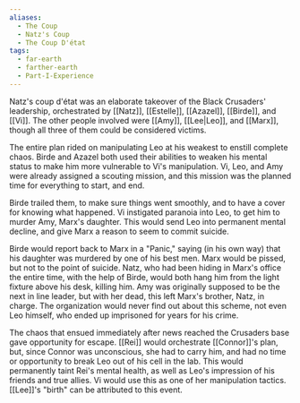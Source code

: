 ```yaml
---
aliases:
  - The Coup
  - Natz's Coup
  - The Coup D'état
tags:
  - far-earth
  - farther-earth
  - Part-I-Experience
---
```

Natz's coup d'état was an elaborate takeover of the Black Crusaders' leadership, orchestrated by [[Natz]], [[Estelle]], [[Azazel]], [[Birde]], and [[Vi]]. The other people involved were [[Amy]], [[Lee|Leo]], and [[Marx]], though all three of them could be considered victims.

The entire plan rided on manipulating Leo at his weakest to enstill complete chaos. Birde and Azazel both used their abilities to weaken his mental status to make him more vulnerable to Vi's manipulation. Vi, Leo, and Amy were already assigned a scouting mission, and this mission was the planned time for everything to start, and end. 

Birde trailed them, to make sure things went smoothly, and to have a cover for knowing what happened. Vi instigated paranoia into Leo, to get him to murder Amy, Marx's daughter. This would send Leo into permanent mental decline, and give Marx a reason to seem to commit suicide.

Birde would report back to Marx in a "Panic," saying (in his own way) that his daughter was murdered by one of his best men. Marx would be pissed, but not to the point of suicide. Natz, who had been hiding in Marx's office the entire time, with the help of Birde, would both hang him from the light fixture above his desk, killing him. Amy was originally supposed to be the next in line leader, but with her dead, this left Marx's brother, Natz, in charge. The organization would never find out about this scheme, not even Leo himself, who ended up imprisoned for years for his crime.

The chaos that ensued immediately after news reached the Crusaders base gave opportunity for escape. [[Rei]] would orchestrate [[Connor]]'s plan, but, since Connor was unconscious, she had to carry him, and had no time or opportunity to break Leo out of his cell in the lab. This would permanently taint Rei's mental health, as well as Leo's impression of his friends and true allies. Vi would use this as one of her manipulation tactics. [[Lee]]'s "birth" can be attributed to this event.
